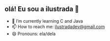   ## olá! Eu sou a ilustrada 👋


- 🌱 I’m currently learning C and Java
- 📫 How to reach me: ilustradadev@gmail.com
- 😄 Pronouns: ela/dela



